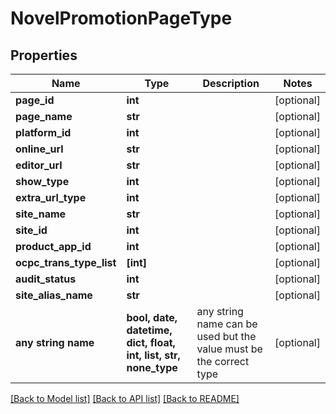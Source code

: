 # NovelPromotionPageType


## Properties
Name | Type | Description | Notes
------------ | ------------- | ------------- | -------------
**page_id** | **int** |  | [optional] 
**page_name** | **str** |  | [optional] 
**platform_id** | **int** |  | [optional] 
**online_url** | **str** |  | [optional] 
**editor_url** | **str** |  | [optional] 
**show_type** | **int** |  | [optional] 
**extra_url_type** | **int** |  | [optional] 
**site_name** | **str** |  | [optional] 
**site_id** | **int** |  | [optional] 
**product_app_id** | **int** |  | [optional] 
**ocpc_trans_type_list** | **[int]** |  | [optional] 
**audit_status** | **int** |  | [optional] 
**site_alias_name** | **str** |  | [optional] 
**any string name** | **bool, date, datetime, dict, float, int, list, str, none_type** | any string name can be used but the value must be the correct type | [optional]

[[Back to Model list]](../README.md#documentation-for-models) [[Back to API list]](../README.md#documentation-for-api-endpoints) [[Back to README]](../README.md)


